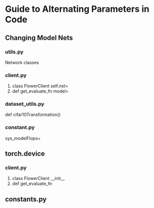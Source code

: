 # Guide to Alternating Parameters in Code

## Changing Model Nets
### utils.py
Network classes
### client.py
1. class FlowerClient self.net=
2. def get_evaluate_fn model=
### dataset_utils.py
def cifar10Transformation()
### constant.py
sys_modelFlops=

## torch.device
### client.py
1. class FlowerClient \_\_init\_\_
2. def get_evaluate_fn

## constants.py
